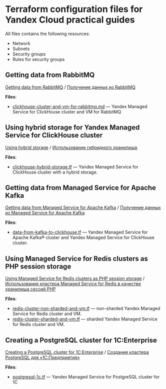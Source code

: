 # Terraform configuration files for Yandex Cloud practical guides

All files contains the following resources:

* Network
* Subnets
* Security groups
* Rules for security groups

## Getting data from RabbitMQ

[Getting data from RabbitMQ](https://cloud.yandex.com/en/docs/managed-clickhouse/tutorials/fetch-data-from-rabbitmq) / [Получение данных из RabbitMQ](https://cloud.yandex.ru/docs/managed-clickhouse/tutorials/fetch-data-from-rabbitmq)

**Files**:

* [clickhouse-cluster-and-vm-for-rabbitmq.md](./clickhouse-cluster-and-vm-for-rabbitmq.md) — Yandex Managed Service for ClickHouse cluster and VM for RabbitMQ

## Using hybrid storage for Yandex Managed Service for ClickHouse cluster

[Using hybrid storage](https://cloud.yandex.com/en/docs/managed-clickhouse/tutorials/hybrid-storage) / [Использование гибридного хранилища](https://cloud.yandex.ru/docs/managed-clickhouse/tutorials/hybrid-storage).

**Files**:

* [clickhouse-hybrid-storage.tf](./clickhouse-hybrid-storage.tf) — Yandex Managed Service for ClickHouse cluster with a hybrid storage.

## Getting data from Managed Service for Apache Kafka

[Getting data from Managed Service for Apache Kafka](https://cloud.yandex.com/en/docs/managed-clickhouse/tutorials/fetch-data-from-mkf) / [Получение данных из Managed Service for Apache Kafka](https://cloud.yandex.ru/docs/managed-clickhouse/tutorials/fetch-data-from-mkf)

**Files**:

* [data-from-kafka-to-clickhouse.tf](./data-from-kafka-to-clickhouse/data-from-kafka-to-clickhouse.tf) — Yandex Managed Service for Apache Kafka® cluster and Yandex Managed Service for ClickHouse cluster.

## Using Managed Service for Redis clusters as PHP session storage

[Using Managed Service for Redis clusters as PHP session storage](https://cloud.yandex.com/en/docs/managed-redis/tutorials/redis-as-php-sessions-storage) / [Использование кластера Managed Service for Redis в качестве хранилища сессий PHP](https://cloud.yandex.ru/docs/managed-redis/tutorials/redis-as-php-sessions-storage)

**Files**:

* [redis-cluster-non-sharded-and-vm.tf](./redis-cluster-non-sharded-and-vm.tf) — non-sharded Yandex Managed Service for Redis cluster and VM.
* [redis-cluster-sharded-and-vm.tf](./redis-cluster-non-sharded-and-vm.tf) — sharded Yandex Managed Service for Redis cluster and VM.

## Creating a PostgreSQL cluster for 1C:Enterprise

[Creating a PostgreSQL cluster for 1C:Enterprise](https://cloud.yandex.com/en-ru/docs/managed-postgresql/tutorials/1c-postgresql) / [Создание кластера PostgreSQL для «1С:Предприятия»](https://cloud.yandex.ru/docs/managed-postgresql/tutorials/1c-postgresql)

**Files**:

* [postgresql-1c.tf](./postgresql-1c.tf) — Yandex Managed Service for PostgreSQL cluster for 1С
